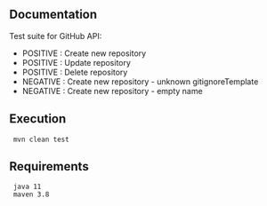 
Documentation
-------------

Test suite for GitHub API:

- POSITIVE : Create new repository
- POSITIVE : Update repository
- POSITIVE : Delete repository
- NEGATIVE : Create new repository - unknown gitignoreTemplate
- NEGATIVE : Create new repository - empty name


Execution
-------------
```
 mvn clean test
```

Requirements
-------------
```
 java 11
 maven 3.8 
```

